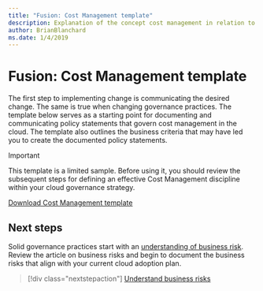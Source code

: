 ```yaml
---
title: "Fusion: Cost Management template"
description: Explanation of the concept cost management in relation to cloud governance
author: BrianBlanchard
ms.date: 1/4/2019
---
```


# Fusion: Cost Management template

The first step to implementing change is communicating the desired change. The same is true when changing governance practices. The template below serves as a starting point for documenting and communicating policy statements that govern cost management in the cloud. The template also outlines the business criteria that may have led you to create the documented policy statements.

> [!IMPORTANT]
> This template is a limited sample. Before using it, you should review the subsequent steps for defining an effective Cost Management discipline within your cloud governance strategy.

 <a href="https://archcenter.blob.core.windows.net/cdn/fusion/governance/Cost Management Template.docx">Download Cost Management template</a>

## Next steps

Solid governance practices start with an [understanding of business risk](./business-risks.md). Review the article on business risks and begin to document the business risks that align with your current cloud adoption plan.

> [!div class="nextstepaction"]
> [Understand business risks](./business-risks.md)
